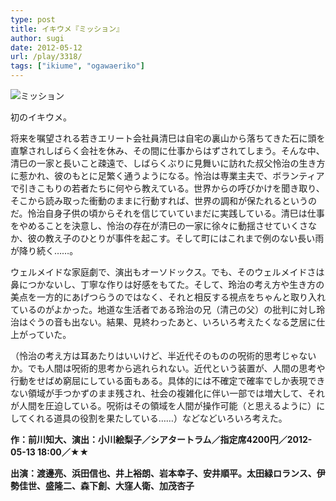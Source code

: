 ```yaml
---
type: post
title: イキウメ『ミッション』
author: sugi
date: 2012-05-12
url: /play/3318/
tags: ["ikiume", "ogawaeriko"]
---
```

<img src="http://i1.wp.com/asharpminor.com/wp-content/uploads/2012/05/top_mission.jpg?resize=178%2C240" alt="ミッション" title="ミッショッン" class="alignleft size-full wp-image-3319" data-recalc-dims="1" />

初のイキウメ。

将来を嘱望される若きエリート会社員清巳は自宅の裏山から落ちてきた石に頭を直撃されしばらく会社を休み、その間に仕事からはずされてしまう。そんな中、清巳の一家と長いこと疎遠で、しばらくぶりに見舞いに訪れた叔父怜治の生き方に惹かれ、彼のもとに足繁く通うようになる。怜治は専業主夫で、ボランティアで引きこもりの若者たちに何やら教えている。世界からの呼びかけを聞き取り、そこから読み取った衝動のままに行動すれば、世界の調和が保たれるというのだ。怜治自身子供の頃からそれを信じていていまだに実践している。清巳は仕事をやめることを決意し、怜治の存在が清巳の一家に徐々に動揺させていくさなか、彼の教え子のひとりが事件を起こす。そして町にはこれまで例のない長い雨が降り続く……。

ウェルメイドな家庭劇で、演出もオーソドックス。でも、そのウェルメイドさは鼻につかないし、丁寧な作りは好感をもてた。そして、玲治の考え方や生き方の美点を一方的にあげつらうのではなく、それと相反する視点をちゃんと取り入れているのがよかった。地道な生活者である玲治の兄（清己の父）の批判に対し玲治はぐうの音も出ない。結果、見終わったあと、いろいろ考えたくなる芝居に仕上がっていた。

（怜治の考え方は耳あたりはいいけど、半近代そのものの呪術的思考じゃないか。でも人間は呪術的思考から逃れられない。近代という装置が、人間の思考や行動をせばめ窮屈にしている面もある。具体的には不確定で確率でしか表現できない領域が手つかずのまま残され、社会の複雑化に伴い一部では増大して、それが人間を圧迫している。呪術はその領域を人間が操作可能（と思えるように）にしてくれる道具の役割を果たしている……）などなどいろいろ考えた。

**作：前川知大、演出：小川絵梨子／シアタートラム／指定席4200円／2012-05-13 18:00／★★**

**出演：渡邊亮、浜田信也、井上裕朗、岩本幸子、安井順平。太田緑ロランス、伊勢佳世、盛隆二、森下創、大窪人衛、加茂杏子**
